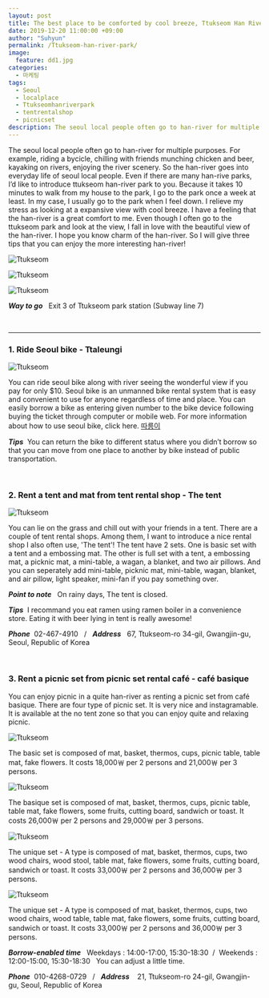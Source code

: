 ```yaml
---
layout: post
title: The best place to be comforted by cool breeze, Ttukseom Han River Park
date: 2019-12-20 11:00:00 +09:00
author: "Suhyun"
permalink: /Ttukseom-han-river-park/
image:
  feature: dd1.jpg
categories:
  - 마케팅
tags:
  - Seoul
  - localplace
  - Ttukseomhanriverpark
  - tentrentalshop
  - picnicset
description: The seoul local people often go to han-river for multiple purposes. For example, riding a bycicle, chilling with friends munching chicken and beer, kayaking on rivers, enjoying the river scenery. So the han-river goes into everyday life of seoul local people. 
---
```


The seoul local people often go to han-river for multiple purposes. For example, riding a bycicle, chilling with friends munching chicken and beer, kayaking on rivers, enjoying the river scenery. So the han-river goes into everyday life of seoul local people. Even if there are many han-rive parks, I’d like to introduce ttukseom han-river park to you. Because it takes 10 minutes to walk from my house to the park, I go to the park once a week at least. In my case, I usually go to the park when I feel down. I relieve my stress as looking at a expansive view with cool breeze. I have a feeling that the han-river is a great comfort to me. Even though I often go to the ttukseom park and look at the view, I fall in love with the beautiful view of the han-river. I hope you know charm of the han-river. So I will give three tips that you can enjoy the more interesting han-river! 

![Ttukseom](/img1/03/dd3.jpg)

![Ttukseom](/img1/03/dd8.jpg)

![Ttukseom](/img1/03/dd9.jpg)

***Way to go*** &nbsp; Exit 3 of Ttukseom park station (Subway line 7)

<br />

<hr>

### 1. Ride Seoul bike - Ttaleungi ###

![Ttukseom](/img1/03/dd5.jpg)

You can ride seoul bike along with river seeing the wonderful view if you pay for only $10. Seoul bike is an unmanned bike rental system that is easy and convenient to use for anyone regardless of time and place. You can easily borrow a bike as entering given number to the bike device following buying the ticket through computer or mobile web. For more information about how to use seoul bike, click here.  [따릉이](https://www.bikeseoul.com/main.do)

***Tips***&nbsp; You can return the bike to different status where you didn’t borrow so that you can move from one place to another by bike instead of public transportation.

<br />

### 2. Rent a tent and mat from tent rental shop - The tent

![Ttukseom](/img1/03/dd10.jpg)

You can lie on the grass and chill out with your friends in a tent. There are a couple of tent rental shops. Among them, I want to introduce a nice rental shop I also often use, 'The tent'! The tent have 2 sets. One is basic set with a tent and a embossing mat. The other is full set with a tent, a embossing mat, a picknic mat, a mini-table, a wagan, a blanket, and two air pillows. And you can seperately add mini-table, picknic mat, mini-table, wagan, blanket, and air pillow, light speaker, mini-fan if you pay something over.

***Point to note*** &nbsp;  On rainy days, The tent is closed.

***Tips***&nbsp; I recommand you eat ramen using ramen boiler in a convenience store. Eating it with beer lying in tent is really awesome! 

***Phone***&nbsp; 02-467-4910  &nbsp; / &nbsp; ***Address***&nbsp; &nbsp;67, Ttukseom-ro 34-gil, Gwangjin-gu, Seoul, Republic of Korea

<br />

### 3. Rent a picnic set from picnic set rental café - café basique ###

You can enjoy picnic in a quite han-river as renting a picnic set from café basique. There are four type of picnic set. It is very nice and instagramable. It is available at the no tent zone so that you can enjoy quite and relaxing picnic. 

![Ttukseom](/img1/03/basic.jpg)

The basic set is composed of mat, basket, thermos, cups, picnic table, table mat, fake flowers. It costs 18,000￦ per 2 persons and 21,000￦ per 3 persons.  

![Ttukseom](/img1/03/bai.jpg)

The basique set is composed of mat, basket, thermos, cups, picnic table, table mat, fake flowers, some fruits, cutting board, sandwich or toast. It costs 26,000￦ per 2 persons and 29,000￦ per 3 persons.

![Ttukseom](/img1/03/unia.jpg)

The unique set - A type is composed of mat, basket, thermos, cups, two wood chairs, wood stool, table mat, fake flowers, some fruits, cutting board, sandwich or toast. It costs 33,000￦ per 2 persons and 36,000￦ per 3 persons.

![Ttukseom](/img1/03/unib.jpg)

The unique set - A type is composed of mat, basket, thermos, cups, two wood chairs, wood table, table mat, fake flowers, some fruits, cutting board, sandwich or toast. It costs 33,000￦ per 2 persons and 36,000￦ per 3 persons.

***Borrow-enabled time*** &nbsp; Weekdays : 14:00-17:00, 15:30-18:30 &nbsp;/&nbsp; Weekends : 12:00-15:00, 15:30-18:30&nbsp; &nbsp;You can adjust a little time.

***Phone***&nbsp; 010-4268-0729 &nbsp; / &nbsp; ***Address***&nbsp; &nbsp; 21, Ttukseom-ro 24-gil, Gwangjin-gu, Seoul, Republic of Korea

